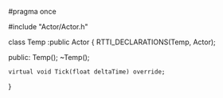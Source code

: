 #pragma once

#include "Actor/Actor.h"

class Temp :public Actor
{
	RTTI_DECLARATIONS(Temp, Actor);

public:
	Temp();
	~Temp();

	virtual void Tick(float deltaTime) override;
}

